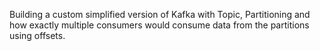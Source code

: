 Building a custom simplified version of Kafka with Topic, Partitioning and how exactly multiple consumers would consume data from the partitions using offsets.
